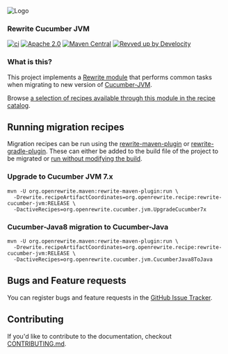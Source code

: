 ![Logo](https://github.com/openrewrite/rewrite/raw/main/doc/logo-oss.png)
### Rewrite Cucumber JVM

[![ci](https://github.com/openrewrite/rewrite-cucumber-jvm/actions/workflows/ci.yml/badge.svg)](https://github.com/openrewrite/rewrite-cucumber-jvm/actions/workflows/ci.yml)
[![Apache 2.0](https://img.shields.io/github/license/openrewrite/rewrite-cucumber-jvm.svg)](https://www.apache.org/licenses/LICENSE-2.0)
[![Maven Central](https://img.shields.io/maven-central/v/org.openrewrite.recipe/rewrite-cucumber-jvm.svg)](https://mvnrepository.com/artifact/org.openrewrite.recipe/rewrite-cucumber-jvm)
[![Revved up by Develocity](https://img.shields.io/badge/Revved%20up%20by-Develocity-06A0CE?logo=Gradle&labelColor=02303A)](https://ge.openrewrite.org/scans)

### What is this?

This project implements a [Rewrite module](https://github.com/openrewrite/rewrite) that performs common tasks when migrating to new version of [Cucumber-JVM](https://github.com/cucumber/cucumber-jvm).

Browse [a selection of recipes available through this module in the recipe catalog](https://docs.openrewrite.org/recipes/cucumber/jvm).

## Running migration recipes
Migration recipes can be run using the [rewrite-maven-plugin](https://docs.openrewrite.org/reference/rewrite-maven-plugin)
or [rewrite-gradle-plugin](https://docs.openrewrite.org/reference/gradle-plugin-configuration).
These can either be added to the build file of the project to be migrated or [run without modifying the build](https://docs.openrewrite.org/running-recipes/running-rewrite-on-a-maven-project-without-modifying-the-build).


### Upgrade to Cucumber JVM 7.x
```shell
mvn -U org.openrewrite.maven:rewrite-maven-plugin:run \
  -Drewrite.recipeArtifactCoordinates=org.openrewrite.recipe:rewrite-cucumber-jvm:RELEASE \
  -DactiveRecipes=org.openrewrite.cucumber.jvm.UpgradeCucumber7x
```

### Cucumber-Java8 migration to Cucumber-Java
```shell
mvn -U org.openrewrite.maven:rewrite-maven-plugin:run \
  -Drewrite.recipeArtifactCoordinates=org.openrewrite.recipe:rewrite-cucumber-jvm:RELEASE \
  -DactiveRecipes=org.openrewrite.cucumber.jvm.CucumberJava8ToJava
```

## Bugs and Feature requests

You can register bugs and feature requests in the
[GitHub Issue Tracker](https://github.com/openrewrite/rewrite-cucumber-jvm/issues).

## Contributing

If you'd like to contribute to the documentation, checkout
[CONTRIBUTING.md](https://github.com/openrewrite/.github/blob/main/CONTRIBUTING.md).
